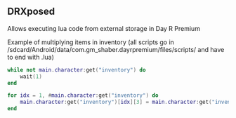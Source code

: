 ## DRXposed

Allows executing lua code from external storage in Day R Premium

Example of multiplying items in inventory (all scripts go in /sdcard/Android/data/com.gm_shaber.dayrpremium/files/scripts/ and have to end with .lua)
```lua
while not main.character:get("inventory") do
    wait(1)
end

for idx = 1, #main.character:get("inventory") do
    main.character:get("inventory")[idx][3] = main.character:get("inventory")[idx][3] * 4
end
```